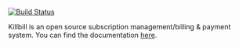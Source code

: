 [![Build Status](https://travis-ci.org/killbill/killbill.png)](https://travis-ci.org/killbill/killbill)

Killbill is an open source subscription management/billing & payment system.
You can find the documentation [here](http://kill-bill.org).
